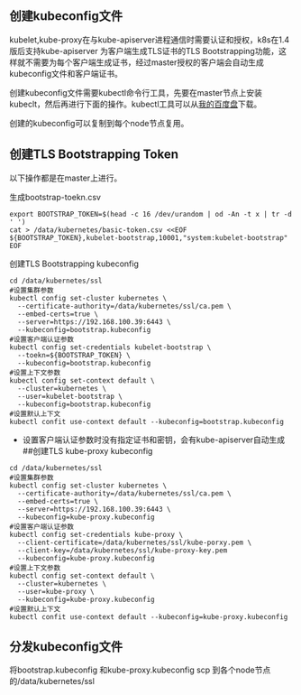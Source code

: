 ## 创建kubeconfig文件

kubelet,kube-proxy在与kube-apiserver进程通信时需要认证和授权，k8s在1.4版后支持kube-apiserver 为客户端生成TLS证书的TLS Bootstrapping功能，这样就不需要为每个客户端生成证书，经过master授权的客户端会自动生成kubeconfig文件和客户端证书。

创建kubeconfig文件需要kubectl命令行工具，先要在master节点上安装kubeclt，然后再进行下面的操作。kubectl工具可以从[我的百度盘](https://pan.baidu.com/s/1FEDIPiP-tGBEXNUnepIykA)下载。

创建的kubeconfig可以复制到每个node节点复用。

## 创建TLS Bootstrapping Token

以下操作都是在master上进行。

生成bootstrap-toekn.csv
```
export BOOTSTRAP_TOKEN=$(head -c 16 /dev/urandom | od -An -t x | tr -d ' ')
cat > /data/kubernetes/basic-token.csv <<EOF
${BOOTSTRAP_TOKEN},kubelet-bootstrap,10001,"system:kubelet-bootstrap"
EOF
```
创建TLS Bootstrapping kubeconfig
```
cd /data/kubernetes/ssl
#设置集群参数
kubectl config set-cluster kubernetes \
  --certificate-authority=/data/kubernetes/ssl/ca.pem \
  --embed-certs=true \
  --server=https://192.168.100.39:6443 \
  --kubeconfig=bootstrap.kubeconfig
#设置客户端认证参数
kubectl config set-credentials kubelet-bootstrap \
  --toekn=${BOOTSTRAP_TOKEN} \
  --kubeconfig=bootstrap.kubeconfig
#设置上下文参数
kubectl config set-context default \
  --cluster=kubernetes \
  --user=kubelet-bootstrap \
  --kubeconfig=bootstrap.kubeconfig
#设置默认上下文
kubectl confit use-context default --kubeconfig=bootstrap.kubeconfig
```
- 设置客户端认证参数时没有指定证书和密钥，会有kube-apiserver自动生成
##创建TLS kube-proxy kubeconfig

```
cd /data/kubernetes/ssl
#设置集群参数
kubectl config set-cluster kubernetes \
  --certificate-authority=/data/kubernetes/ssl/ca.pem \
  --embed-certs=true \
  --server=https://192.168.100.39:6443 \
  --kubeconfig=kube-proxy.kubeconfig
#设置客户端认证参数
kubectl config set-credentials kube-proxy \
  --client-certificate=/data/kubernetes/ssl/kube-porxy.pem \
  --client-key=/data/kubernetes/ssl/kube-proxy-key.pem
  --kubeconfig=kube-proxy.kubeconfig
#设置上下文参数
kubectl config set-context default \
  --cluster=kubernetes \
  --user=kube-proxy \
  --kubeconfig=kube-proxy.kubeconfig
#设置默认上下文
kubectl confit use-context default --kubeconfig=kube-proxy.kubeconfig
```

## 分发kubeconfig文件

将bootstrap.kubeconfig 和kube-proxy.kubeconfig scp 到各个node节点的/data/kubernetes/ssl

